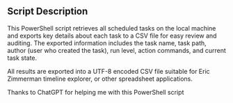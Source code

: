 ## Script Description

This PowerShell script retrieves all scheduled tasks on the local machine and exports key details about each task to a CSV file for easy review and auditing. The exported information includes the task name, task path, author (user who created the task), run level, action commands, and current task state.

All results are exported into a UTF-8 encoded CSV file suitable for Eric Zimmerman timeline explorer, or other spreadsheet applications.

Thanks to ChatGPT for helping me with this PowerShell script
